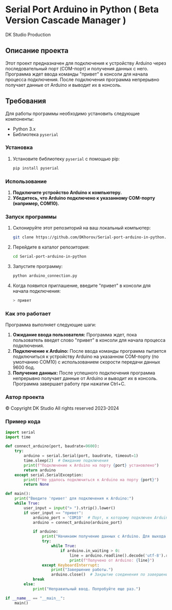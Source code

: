 # Serial Port Arduino in Python ( Beta Version Cascade Manager )
DK Studio Production 
## Описание проекта

Этот проект предназначен для подключения к устройству Arduino через последовательный порт (COM-порт) и получения данных с него. Программа ждет ввода команды "привет" в консоли для начала процесса подключения. После подключения программа непрерывно получает данные от Arduino и выводит их в консоль.

## Требования

Для работы программы необходимо установить следующие компоненты:
- Python 3.x
- Библиотека `pyserial`

### Установка

1. Установите библиотеку `pyserial` с помощью pip:

    ```sh
    pip install pyserial
    ```

### Использование

1. **Подключите устройство Arduino к компьютеру.**
2. **Убедитесь, что Arduino подключено к указанному COM-порту (например, COM10).**

### Запуск программы

1. Склонируйте этот репозиторий на ваш локальный компьютер:

    ```sh
    git clone https://github.com/DKhorov/Serial-port-arduino-in-python.git
    ```

2. Перейдите в каталог репозитория:

    ```sh
    cd Serial-port-arduino-in-python
    ```

3. Запустите программу:

    ```sh
    python arduino_connection.py
    ```

4. Когда появится приглашение, введите "привет" в консоли для начала подключения:

    ```sh
    > привет
    ```

### Как это работает

Программа выполняет следующие шаги:

1. **Ожидание ввода пользователя:** Программа ждет, пока пользователь введет слово "привет" в консоли для начала процесса подключения.
2. **Подключение к Arduino:** После ввода команды программа пытается подключиться к устройству Arduino на указанном COM-порту (по умолчанию COM10) с использованием скорости передачи данных 9600 бод.
3. **Получение данных:** После успешного подключения программа непрерывно получает данные от Arduino и выводит их в консоль. Программа завершает работу при нажатии Ctrl+C.
   
### Автор проекта
© Copyright DK Studio All rights reserved 2023-2024 
### Пример кода

```python
import serial
import time

def connect_arduino(port, baudrate=9600):
    try:
        arduino = serial.Serial(port, baudrate, timeout=1)
        time.sleep(2)  # Ожидание подключения
        print(f"Подключение к Arduino на порту {port} установлено")
        return arduino
    except serial.SerialException:
        print(f"Не удалось подключиться к Arduino на порту {port}")
        return None

def main():
    print("Введите 'привет' для подключения к Arduino:")
    while True:
        user_input = input("> ").strip().lower()
        if user_input == "привет":
            arduino_port = 'COM10'  # Порт, к которому подключен Arduino
            arduino = connect_arduino(arduino_port)

            if arduino:
                print("Начинаем получение данных с Arduino. Для выхода нажмите Ctrl+C.")
                try:
                    while True:
                        if arduino.in_waiting > 0:
                            line = arduino.readline().decode('utf-8').rstrip()
                            print(f"Получено от Arduino: {line}")
                except KeyboardInterrupt:
                    print("Завершение работы.")
                    arduino.close()  # Закрытие соединения по завершении работы
            break
        else:
            print("Неправильный ввод. Попробуйте еще раз.")

if __name__ == "__main__":
    main()



